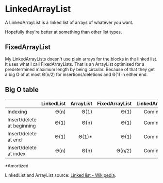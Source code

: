 # LinkedArrayList

A LinkedArrayList is a linked list of arrays of whatever you want.

Hopefully they're better at something than other list types.

## FixedArrayList

My LinkedArrayLists doesn't use plain arrays for the blocks in the linked list.
It uses what I call FixedArrayLists. That is an ArrayList optimised for a
predetermined maximum length by being circular. Because of that they get a
big O of at most Θ(n/2) for insertions/deletions and Θ(1) in either end. 

## Big O table

|                            | LinkedList  | ArrayList | FixedArrayList | LinkedArrayList |
|----------------------------|------------:|----------:|---------------:|----------------:|
| Indexing                   |        Θ(n) |      Θ(1) |           Θ(1) |     Coming soon |
| Insert/delete at beginning |        Θ(1) |      Θ(n) |           Θ(1) |     Coming soon |
| Insert/delete at end       |        Θ(1) |     Θ(1)* |           Θ(1) |     Coming soon |
| Insert/delete at index     |        Θ(n) |      Θ(n) |         Θ(n/2) |     Coming soon |

*Amortized

LinkedList and ArrayList source: [Linked list - Wikipedia](https://en.wikipedia.org/wiki/Linked_list#Linked_lists_vs._dynamic_arrays).  